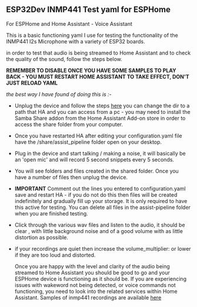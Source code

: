 ## ESP32Dev INMP441 Test yaml for ESPHome 
For ESPHome and Home Assistant - Voice Assistant

This is a basic functioning yaml I use for testing the functionality of the INMP441 I2s Microphone with a variety of ESP32 boards.

in order to test that audio is being streamed to Home Assistant and to check the quality of the sound, follow the steps below.

**REMEMBER TO DISABLE ONCE YOU HAVE SOME SAMPLES TO PLAY BACK - YOU MUST RESTART HOME ASSISTANT TO TAKE EFFECT, DON'T JUST RELOAD YAML** 

*the best way I have found of doing this is :-*

- Unplug the device and follow the steps [here](https://www.home-assistant.io/voice_control/troubleshooting/#to-tweak-the-assist-audio-configuration-for-your-device) you can change the dir to a path that HA and you can access from a pc - you may need to install the Samba Share addon from the Home Assistant Add-on store in order to access the share folder from your computer.
- Once you have restarted HA after editing your configuration.yaml file have the /share/assist_pipeline folder open on your desktop.
- Plug in the device and start talking / making a noise, it will basically be an 'open mic' and will record 5 second snippets every 5 seconds.
- You will see folders and files created in the shared folder. Once you have a number of files then unplug the device.
- **IMPORTANT** Comment out the lines you entered to configuration.yaml  save and restart HA - if you do not do this then files will be created indefinitely and gradually fill up your storage. It is only required to have this active for testing. You can delete all files in the assist-pipeline folder when you are finished testing.
- Click through the various wav files and listen to the audio, it should be clear , with little background noise and of a good volume with as little distortion as possible.
- if your recordings are quiet then increase the volume_multiplier: or lower if they are too loud and distorted.

  Once you are happy with the level and clarity of the audio being streamed to Home Assistant you should be good to go and your ESPHome device is functioning as it should be. If you are experiencing issues with wakeword not being detected, or voice commands not functioning, you need to look into the related services within Home Assistant. 
Samples of inmp441 recordings are available [here](https://github.com/BigBobbas/esphome_firmware/tree/main/Mic_Tests/inmp441_mic_tests)
